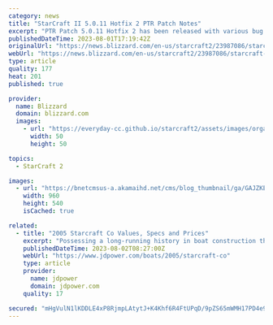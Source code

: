 ```yaml
---
category: news
title: "StarCraft II 5.0.11 Hotfix 2 PTR Patch Notes"
excerpt: "PTR Patch 5.0.11 Hotfix 2 has been released with various bug fixes. Check out the detail!"
publishedDateTime: 2023-08-01T17:19:42Z
originalUrl: "https://news.blizzard.com/en-us/starcraft2/23987086/starcraft-ii-5-0-11-hotfix-2-ptr-patch-notes"
webUrl: "https://news.blizzard.com/en-us/starcraft2/23987086/starcraft-ii-5-0-11-hotfix-2-ptr-patch-notes"
type: article
quality: 177
heat: 201
published: true

provider:
  name: Blizzard
  domain: blizzard.com
  images:
    - url: "https://everyday-cc.github.io/starcraft2/assets/images/organizations/blizzard.com-50x50.jpg"
      width: 50
      height: 50

topics:
  - StarCraft 2

images:
  - url: "https://bnetcmsus-a.akamaihd.net/cms/blog_thumbnail/ga/GAJZKEC09RPX1554829654442.jpg"
    width: 960
    height: 540
    isCached: true

related:
  - title: "2005 Starcraft Co Values, Specs and Prices"
    excerpt: "Possessing a long-running history in boat construction that reaches back to 1903, Starcraft is experienced in building boats with aluminum and fiberglass hulls. Starcraft produces a wide range of watercraft, offering a diverse assortment of fishing ..."
    publishedDateTime: 2023-08-02T08:27:00Z
    webUrl: "https://www.jdpower.com/boats/2005/starcraft-co"
    type: article
    provider:
      name: jdpower
      domain: jdpower.com
    quality: 17

secured: "mHgVulN1lKDDLE4xP8RjmpLAtytJ+K4Khf6R4FtUPqD/9pZS65mWMH17PD4e9MBGyhUDqOAsqQk4ESQOxVKDF7t5Mtmv7XTKuF2mCyM0fvIxF5W93URlXYzKXEFYyoxhDvY8LfAhwhBPsdEjwb0V6beis/TLDAnSH9TuBzS9kEDTDAVR6d3si4R0Tr8aJg+bLhNVoCKr5FqR62XnWHGchJWoi7nm0zucLs2wKhYGG7c17WDvvuGycIDBFqMsdOWSrXv/sfSHjyHpaKd5uLwzRLGpBQPU6w9LBZTgONVE2bmAOd1/Pp4sb0WWoKpLLv09nsag+eXiE0SigWSoe2hHBKqYp0E3qfggWDtyqZ7m7Hk=;Jv1MObTKEULvd0n3u1yUJQ=="
---
```


